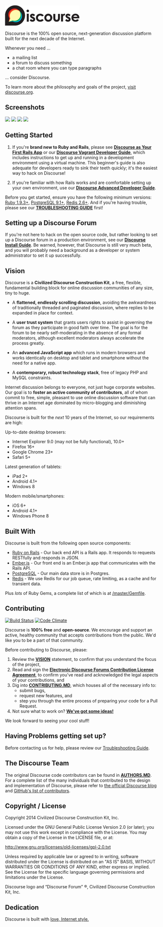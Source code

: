 <a href="http://www.discourse.org/">![Logo](images/discourse.png)</a>

Discourse is the 100% open source, next-generation discussion platform built for the next decade of the Internet.

Whenever you need ...

- a mailing list
- a forum to discuss something
- a chat room where you can type paragraphs

... consider Discourse.

To learn more about the philosophy and goals of the project, [visit discourse.org](http://www.discourse.org).

## Screenshots

[![](https://raw2.github.com/discourse/discourse-docimages/master/readme/boing-boing-latest-smallx.png)](http://bbs.boingboing.net)
[![](https://raw2.github.com/discourse/discourse-docimages/master/readme/how-to-geek-profile-smallx.png)](http://discuss.howtogeek.com)
[![](https://raw2.github.com/discourse/discourse-docimages/master/readme/new-relic-categories-smallx.png)](http://discuss.newrelic.com)
[![](https://raw2.github.com/discourse/discourse-docimages/master/readme/turtle-rock-topic-smallx.jpg)](https://talk.turtlerockstudios.com/)

## Getting Started

1. If you're **brand new to Ruby and Rails**, please see [**Discourse as Your First Rails App**](http://blog.discourse.org/2013/04/discourse-as-your-first-rails-app/) or our [**Discourse Vagrant Developer Guide**](https://github.com/discourse/discourse/blob/master/docs/VAGRANT.md), which includes instructions to get up and running in a development environment using a virtual machine. This beginner's guide is also adequate for developers ready to sink their teeth quickly; it's the easiest way to hack on Discourse!

2. If you're familiar with how Rails works and are comfortable setting up your own environment, use our [**Discourse Advanced Developer Guide**](docs/DEVELOPER-ADVANCED.md).

Before you get started, ensure you have the following minimum versions: [Ruby 1.9.3+](http://www.ruby-lang.org/en/downloads/), [PostgreSQL 9.1+](http://www.postgresql.org/download/), [Redis 2.6+](http://redis.io/download). And if you're having trouble, please see our [**TROUBLESHOOTING GUIDE**](docs/TROUBLESHOOTING.md) first!

## Setting up a Discourse Forum

If you're not here to hack on the open source code, but rather looking to set up a Discourse forum in a production environment, see our [**Discourse Install Guide**](/docs/INSTALL-ubuntu.md). Be warned, however, that Discourse is still very much beta, and you will probably need a background as a developer or system administrator to set it up successfully.

## Vision

Discourse is a **Civilized Discourse Construction Kit**, a free, flexible, fundamental building block for online discussion communities of any size, tiny to huge.

- A **flattened, endlessly scrolling discussion**, avoiding the awkwardness of traditionally threaded and paginated discussion, where replies to be expanded in place for context.

- A **user trust system** that grants users rights to assist in governing the forum as they participate in good faith over time. The goal is for the forum to be nearly self-moderating in the absence of any formal moderators, although excellent moderators always accelerate the process greatly.

- An **advanced JavaScript app** which runs in modern browsers and works identically on desktop and tablet and smartphone without the need for a native app.

- A **contemporary, robust technology stack**, free of legacy PHP and MySQL constraints.

Internet discussion belongs to everyone, not just huge corporate websites. Our goal is to **foster an active community of contributors**, all of whom commit to free, simple, pleasant to use online discussion software that can thrive in an Internet age dominated by micro-blogging and diminishing attention spans. 

Discourse is built for the *next* 10 years of the Internet, so our requirements are high:

Up-to-date desktop browsers:
  - Internet Explorer 9.0 (may not be fully functional), 10.0+
  - Firefox 16+
  - Google Chrome 23+
  - Safari 5+

Latest generation of tablets:
  - iPad 2+
  - Android 4.1+
  - Windows 8

Modern mobile/smartphones:
  - iOS 6+
  - Android 4.1+
  - Windows Phone 8

## Built With

Discourse is built from the following open source components:

- [Ruby on Rails](https://github.com/rails/rails) - Our back end API is a Rails app. It responds to requests RESTfully and responds in JSON.
- [Ember.js](https://github.com/emberjs/ember.js) - Our front end is an Ember.js app that communicates with the Rails API.
- [PostgreSQL](http://www.postgresql.org/) - Our main data store is in Postgres.
- [Redis](http://redis.io/) - We use Redis for our job queue, rate limiting, as a cache and for transient data.

Plus *lots* of Ruby Gems, a complete list of which is at [/master/Gemfile](https://github.com/discourse/discourse/blob/master/Gemfile).

## Contributing

[![Build Status](https://travis-ci.org/discourse/discourse.png)](https://travis-ci.org/discourse/discourse)
[![Code Climate](https://codeclimate.com/github/discourse/discourse.png)](https://codeclimate.com/github/discourse/discourse)

Discourse is **100% free** and **open-source**. We encourage and support an active, healthy community that
accepts contributions from the public. We'd like you to be a part of that community.

Before contributing to Discourse, please:

1. Review the [**VISION**](#vision) statement, to confirm that you understand the focus of the project,
2. Read and sign the [**Electronic Discourse Forums Contribution License Agreement**](http://discourse.org/cla), to confirm you've read and acknowledged the legal aspects of your contributions, and
3. Dig into [**CONTRIBUTING.MD**](CONTRIBUTING.md), which houses all of the necessary info to:
   - submit bugs,
   - request new features, and
   - step you through the entire process of preparing your code for a Pull Request.
4. Not sure what to work on? [**We've got some ideas!**](http://meta.discourse.org/t/so-you-want-to-help-out-with-discourse/3823)

We look forward to seeing your cool stuff!

## Having Problems getting set up?

Before contacting us for help, please review our [Troubleshooting Guide](docs/TROUBLESHOOTING.md).

## The Discourse Team

The original Discourse code contributors can be found in [**AUTHORS.MD**](docs/AUTHORS.md). For a complete list of the many individuals that contributed to the design and implementation of Discourse, please refer to [the official Discourse blog](http://blog.discourse.org/2013/02/the-discourse-team/) and [GitHub's list of contributors](https://github.com/discourse/discourse/contributors).


## Copyright / License

Copyright 2014 Civilized Discourse Construction Kit, Inc.

Licensed under the GNU General Public License Version 2.0 (or later);
you may not use this work except in compliance with the License.
You may obtain a copy of the License in the LICENSE file, or at:

   http://www.gnu.org/licenses/old-licenses/gpl-2.0.txt

Unless required by applicable law or agreed to in writing, software
distributed under the License is distributed on an "AS IS" BASIS,
WITHOUT WARRANTIES OR CONDITIONS OF ANY KIND, either express or implied.
See the License for the specific language governing permissions and
limitations under the License.

Discourse logo and “Discourse Forum” ®, Civilized Discourse Construction Kit, Inc.

## Dedication

Discourse is built with [love, Internet style.](http://www.youtube.com/watch?v=Xe1TZaElTAs)
